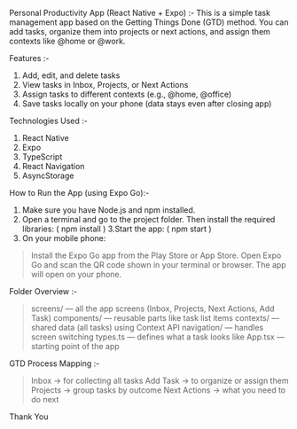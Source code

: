 Personal Productivity App (React Native + Expo) :-
This is a simple task management app based on the Getting Things Done (GTD) method. You can add tasks, organize them into projects or next actions, and assign them contexts like @home or @work.

Features :-
1. Add, edit, and delete tasks
2. View tasks in Inbox, Projects, or Next Actions
3. Assign tasks to different contexts (e.g., @home, @office)
4. Save tasks locally on your phone (data stays even after closing app)

Technologies Used :-
1. React Native
2. Expo
3. TypeScript
4. React Navigation
5. AsyncStorage

How to Run the App (using Expo Go):-
1. Make sure you have Node.js and npm installed.
2. Open a terminal and go to the project folder.
Then install the required libraries:
( npm install )
3.Start the app:
( npm start )
4. On your mobile phone:
> Install the Expo Go app from the Play Store or App Store.
> Open Expo Go and scan the QR code shown in your terminal or browser.
> The app will open on your phone.

Folder Overview :-
> screens/ — all the app screens (Inbox, Projects, Next Actions, Add Task)
> components/ — reusable parts like task list items
> contexts/ — shared data (all tasks) using Context API
> navigation/ — handles screen switching
> types.ts — defines what a task looks like
> App.tsx — starting point of the app

GTD Process Mapping :-
> Inbox → for collecting all tasks
> Add Task → to organize or assign them
> Projects → group tasks by outcome
> Next Actions → what you need to do next

Thank You
